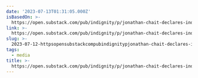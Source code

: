 ```yaml
---
date: '2023-07-13T01:31:05.000Z'
isBasedOn: >-
  https://open.substack.com/pub/indignity/p/jonathan-chait-declares-independence?utm_source=share&utm_medium=android&r=3d5
link: >-
  https://open.substack.com/pub/indignity/p/jonathan-chait-declares-independence?utm_source=share&utm_medium=android&r=3d5
slug: >-
  2023-07-12-httpsopensubstackcompubindignitypjonathan-chait-declares-independenceutmsourceshareandutmmediumandroidandr3d5
tags:
  - media
title: >-
  https://open.substack.com/pub/indignity/p/jonathan-chait-declares-independence?utm_source=share&utm_medium=android&r=3d5
---
```


